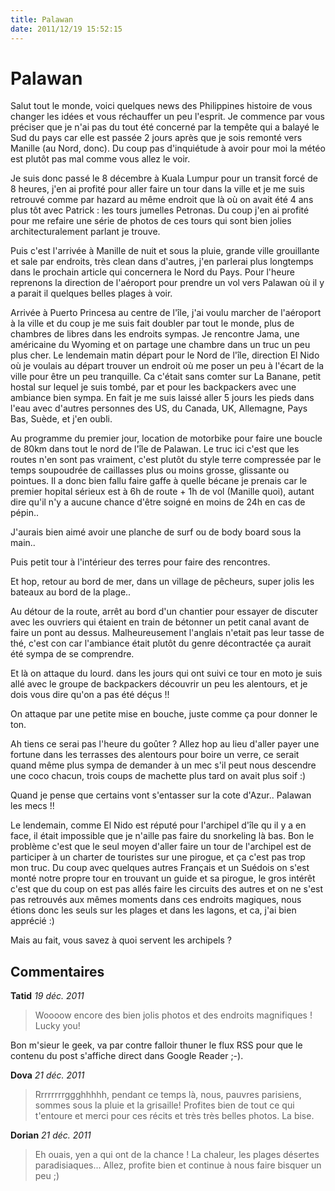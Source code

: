 ```yaml
---
title: Palawan
date: 2011/12/19 15:52:15
---
```


# Palawan

Salut tout le monde, voici quelques news des Philippines histoire de vous changer les idées et vous réchauffer un peu l'esprit.
Je commence par vous préciser que je n'ai pas du tout été concerné par la tempête qui a balayé le Sud du pays car elle est passée 2 jours après que je sois remonté vers Manille (au Nord, donc). Du coup pas d'inquiétude à avoir pour moi la météo est plutôt pas mal comme vous allez le voir.

Je suis donc passé le 8 décembre à Kuala Lumpur pour un transit forcé de 8 heures, j'en ai profité pour aller faire un tour dans la ville et je me suis retrouvé comme par hazard au même endroit que là où on avait été 4 ans plus tôt avec Patrick : les tours jumelles Petronas. Du coup j'en ai profité pour me refaire une série de photos de ces tours qui sont bien jolies architecturalement parlant je trouve.

<!--<img src="http://etienne.croclemonde.org/public/Philippines/DSCF2186.jpg" />-->

Puis c'est l'arrivée à Manille de nuit et sous la pluie, grande ville grouillante et sale par endroits, très clean dans d'autres, j'en parlerai plus longtemps dans le prochain article qui concernera le Nord du Pays. Pour l'heure reprenons la direction de l'aéroport pour prendre un vol vers Palawan où il y a parait il quelques belles plages à voir.

Arrivée à Puerto Princesa au centre de l'île, j'ai voulu marcher de l'aéroport à la ville et du coup je me suis fait doubler par tout le monde, plus de chambres de libres dans les endroits sympas. Je rencontre Jama, une américaine du Wyoming et on partage une chambre dans un truc un peu plus cher. Le lendemain matin départ pour le Nord de l'île, direction El Nido où je voulais au départ trouver un endroit où me poser un peu à l'écart de la ville pour être un peu tranquille. Ca c'était sans comter sur La Banane, petit hostal sur lequel je suis tombé, par et pour les backpackers avec une ambiance bien sympa. En fait je me suis laissé aller 5 jours les pieds dans l'eau avec d'autres personnes des US, du Canada, UK, Allemagne, Pays Bas, Suède, et j'en oubli.

Au programme du premier jour, location de motorbike pour faire une boucle de 80km dans tout le nord de l'île de Palawan. Le truc ici c'est que les routes n'en sont pas vraiment, c'est plutôt du style terre compressée par le temps soupoudrée de caillasses plus ou moins grosse, glissante ou pointues. Il a donc bien fallu faire gaffe à quelle bécane je prenais car le premier hopital sérieux est à 6h de route + 1h de vol (Manille quoi), autant dire qu'il n'y a aucune chance d'être soigné en moins de 24h en cas de pépin..

<!--<img src="http://etienne.croclemonde.org/public/Philippines/DSCF2193.jpg" />-->

J'aurais bien aimé avoir une planche de surf ou de body board sous la main..

<!--<img src="http://etienne.croclemonde.org/public/Philippines/DSCF2196.jpg" />-->

Puis petit tour à l'intérieur des terres pour faire des rencontres.

<!--<img src="http://etienne.croclemonde.org/public/Philippines/DSCF2198.jpg" />-->
<!--<img src="http://etienne.croclemonde.org/public/Philippines/DSCF2202.jpg" />-->
<!--<img src="http://etienne.croclemonde.org/public/Philippines/DSCF2218.jpg" />-->

Et hop, retour au bord de mer, dans un village de pêcheurs, super jolis les bateaux au bord de la plage..

<!--<img src="http://etienne.croclemonde.org/public/Philippines/DSCF2207.jpg" />-->
<!--<img src="http://etienne.croclemonde.org/public/Philippines/DSCF2210.jpg" />-->
<!--<img src="http://etienne.croclemonde.org/public/Philippines/DSCF2220.jpg" />-->

Au détour de la route, arrêt au bord d'un chantier pour essayer de discuter avec les ouvriers qui étaient en train de bétonner un petit canal avant de faire un pont au dessus. Malheureusement l'anglais n'etait pas leur tasse de thé, c'est con car l'ambiance était plutôt du genre décontractée ça aurait été sympa de se comprendre.

<!--<img src="http://etienne.croclemonde.org/public/Philippines/DSCF2222.jpg" />-->

Et là on attaque du lourd. dans les jours qui ont suivi ce tour en moto je suis allé avec le groupe de backpackers découvrir un peu les alentours, et je dois vous dire qu'on a pas été déçus !!

On attaque par une petite mise en bouche, juste comme ça pour donner le ton.

<!--<img src="http://etienne.croclemonde.org/public/Philippines/DSCF2224.jpg" />-->

Ah tiens ce serai pas l'heure du goûter ? Allez hop au lieu d'aller payer une fortune dans les terrasses des alentours pour boire un verre, ce serait quand même plus sympa de demander à un mec s'il peut nous descendre une coco chacun, trois coups de machette plus tard on avait plus soif :)

<!--<img src="http://etienne.croclemonde.org/public/Philippines/DSCF2230.jpg" />-->

Quand je pense que certains vont s'entasser sur la cote d'Azur.. Palawan les mecs !!

<!--<img src="http://etienne.croclemonde.org/public/Philippines/DSCF2233.jpg" />-->
<!--<img src="http://etienne.croclemonde.org/public/Philippines/DSCF2236.jpg" />-->

Le lendemain, comme El Nido est réputé pour l'archipel d'île qu il y a en face, il était impossible que je n'aille pas faire du snorkeling là bas. Bon le problème c'est que le seul moyen d'aller faire un tour de l'archipel est de participer à un charter de touristes sur une pirogue, et ça c'est pas trop mon truc. Du coup avec quelques autres Français et un Suédois on s'est monté notre propre tour en trouvant un guide et sa pirogue, le gros intérêt c'est que du coup on est pas allés faire les circuits des autres et on ne s'est pas retrouvés aux mêmes moments dans ces endroits magiques, nous étions donc les seuls sur les plages et dans les lagons, et ca, j'ai bien apprécié :)

<!--<img src="http://etienne.croclemonde.org/public/Philippines/DSCF2256.jpg" />-->
<!--<img src="http://etienne.croclemonde.org/public/Philippines/DSCF2258.jpg" />-->
<!--<img src="http://etienne.croclemonde.org/public/Philippines/DSCF2261.jpg" />-->
<!--<img src="http://etienne.croclemonde.org/public/Philippines/DSCF2263.jpg" />-->
<!--<img src="http://etienne.croclemonde.org/public/Philippines/DSCF2264.jpg" />-->

Mais au fait, vous savez à quoi servent les archipels ?

## Commentaires

__Tatid__ _19 déc. 2011_
> Woooow encore des bien jolis photos et des endroits magnifiques ! Lucky you!

Bon m'sieur le geek, va par contre falloir thuner le flux RSS pour que le contenu du post s'affiche direct dans Google Reader ;-).

__Dova__ _21 déc. 2011_
> Rrrrrrrrggghhhhh, pendant ce temps là, nous, pauvres parisiens, sommes sous la pluie et la grisaille!
Profites bien de tout ce qui t'entoure et merci pour ces récits et très très belles photos.
La bise.

__Dorian__ _21 déc. 2011_
> Eh ouais, yen a qui ont de la chance ! La chaleur, les plages désertes paradisiaques...
Allez, profite bien et continue à nous faire bisquer un peu ;)


